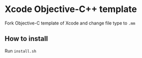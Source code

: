 # Xcode Objective-C++ template

Fork Objective-C template of Xcode and change file type to `.mm`

## How to install

Run `install.sh`
